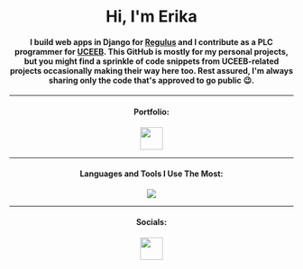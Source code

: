 <h1 align="center">Hi, I'm Erika </h1>

<div align="center">
  <h4>I build web apps in Django for <a href="https://www.regulus.cz/" target="_blank" rel="noreferrer">Regulus</a> and I contribute as a PLC programmer for <a href="https://www.uceeb.cz/" target="_blank" rel="noreferrer">UCEEB</a>. This GitHub is mostly for my personal projects, but you might find a sprinkle of code snippets from UCEEB-related projects occasionally making their way here too. Rest assured, I'm always sharing only the code that's approved to go public 😉. </h4>
</div>

---

<h4 align="center">Portfolio:</h4>
<p align="center">
  <a href="https://langeeri.github.io/"> <img src="https://skillicons.dev/icons?i=github" width="40" height="40"/></a>
</p>

---

<h4 align="center">Languages and Tools I Use The Most:</h4>
<p align="center">
  <a href="https://skillicons.dev">
    <img src="https://skillicons.dev/icons?i=django,py,sqlite,nginx,linux,bash,neovim,git,js,css,html,md,github" />
  </a>
</p>

---
<h4 align="center">Socials:</h4>
<p align="center">
  <a href="https://www.linkedin.com/in/erika-langerov%C3%A1-35060b1b2/"> <img src="https://skillicons.dev/icons?i=linkedin" width="40" height="40"/></a>
</p>


